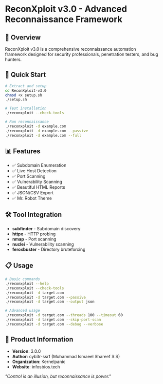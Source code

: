 # ReconXploit v3.0 - Advanced Reconnaissance Framework

## 🎯 Overview

ReconXploit v3.0 is a comprehensive reconnaissance automation framework designed for security professionals, penetration testers, and bug hunters.

## 🚀 Quick Start

```bash
# Extract and setup
cd ReconXploit-v3.0
chmod +x setup.sh
./setup.sh

# Test installation
./reconxploit --check-tools

# Run reconnaissance
./reconxploit -d example.com
./reconxploit -d example.com --passive
./reconxploit -d example.com --full
```

## 📊 Features

- ✅ Subdomain Enumeration
- ✅ Live Host Detection  
- ✅ Port Scanning
- ✅ Vulnerability Scanning
- ✅ Beautiful HTML Reports
- ✅ JSON/CSV Export
- ✅ Mr. Robot Theme

## 🛠️ Tool Integration

- **subfinder** - Subdomain discovery
- **httpx** - HTTP probing
- **nmap** - Port scanning
- **nuclei** - Vulnerability scanning
- **feroxbuster** - Directory bruteforcing

## 📋 Usage

```bash
# Basic commands
./reconxploit --help
./reconxploit --check-tools
./reconxploit -d target.com
./reconxploit -d target.com --passive
./reconxploit -d target.com --output json

# Advanced usage
./reconxploit -d target.com --threads 100 --timeout 60
./reconxploit -d target.com --skip-port-scan
./reconxploit -d target.com --debug --verbose
```

## 🎯 Product Information

- **Version**: 3.0.0
- **Author**: cyb3r-ssrf (Muhammad Ismaeel Shareef S S)
- **Organization**: Kernelpanic
- **Website**: infosbios.tech

*"Control is an illusion, but reconnaissance is power."*
